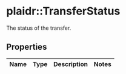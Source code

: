 # plaidr::TransferStatus

The status of the transfer.

## Properties
Name | Type | Description | Notes
------------ | ------------- | ------------- | -------------


